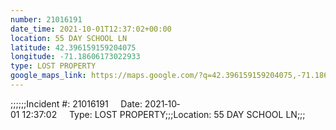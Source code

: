 ```yaml
---
number: 21016191
date_time: 2021-10-01T12:37:02+00:00
location: 55 DAY SCHOOL LN
latitude: 42.396159159204075
longitude: -71.18606173022933
type: LOST PROPERTY
google_maps_link: https://maps.google.com/?q=42.396159159204075,-71.18606173022933
---
```


;;;;;;Incident #: 21016191     Date: 2021‐10‐01 12:37:02     Type: LOST PROPERTY;;;Location: 55 DAY SCHOOL LN;;;
